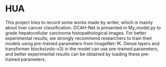 # HUA
This project tries to record some works made by writer, which is mainly about liver cancer classification.
DCAH-Net is presented in My_model.py to grade hepatocellular carcinoma histopathological images.
For better experimental results, we strongly recommend researchers to train their models using pre-trained parameters from ImageNet-1K. Dense layers and transformer blocks(volo-v3) in the model can use pre-trained parameters, and better experimental results can be obtained by loading these pre-trained parameters.

